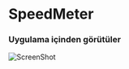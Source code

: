 # SpeedMeter

### Uygulama içinden görütüler
![ScreenShot](https://raw.github.com/mustafagunes/SpeedMeter/master/README%20Docs/iosSpeedmeter.gif)
